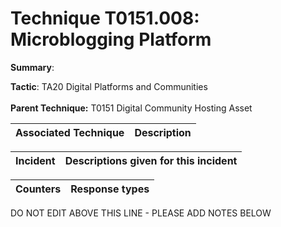 # Technique T0151.008: Microblogging Platform

**Summary**: 

**Tactic**: TA20 Digital Platforms and Communities <br><br>**Parent Technique:** T0151 Digital Community Hosting Asset


| Associated Technique | Description |
| --------- | ------------------------- |



| Incident | Descriptions given for this incident |
| -------- | -------------------- |



| Counters | Response types |
| -------- | -------------- |


DO NOT EDIT ABOVE THIS LINE - PLEASE ADD NOTES BELOW